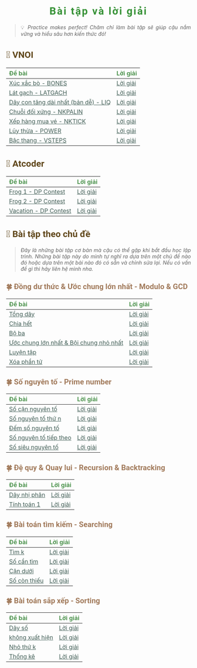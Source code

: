 
<div id="header">

# Bài tập và lời giải

> 💡 *Practice makes perfect! Chăm chỉ làm bài tập sẽ giúp cậu nắm vững và hiểu sâu hơn kiến thức đó!*

</div>

<div id="container">

## 🌱 VNOI

<div id="problem-list">

| Đề bài | Lời giải |
| :--- | :--- |
| [Xúc xắc bò - BONES](./vnoi/bones/statement.md) | [Lời giải](./vnoi/bones/editorial.md) |
| [Lát gạch - LATGACH](./vnoi/latgach/statement.md) | [Lời giải](./vnoi/latgach/editorial.md) |
| [Dãy con tăng dài nhất (bản dễ) - LIQ](./vnoi/liq/statement.md) | [Lời giải](./vnoi/liq/editorial.md) |
| [Chuỗi đối xứng - NKPALIN](./vnoi/nkpalin/statement.md) | [Lời giải](./vnoi/nkpalin/editorial.md) |
| [Xếp hàng mua vé - NKTICK](./vnoi/nktick/statement.md) | [Lời giải](./vnoi/nktick/editorial.md) |
| [Lũy thừa - POWER](https://oj.vnoi.info/problem/power) | [Lời giải](./vnoi/power/editorial.md) |
| [Bậc thang - VSTEPS](./vnoi/vsteps/statement.md) | [Lời giải](./vnoi/vsteps/editorial.md) |

<!-- END_OF_vnoi -->

</div>

</div>

<div id="container">

## 🌱 Atcoder

<div id="problem-list">

| Đề bài | Lời giải |
| :--- | :--- |
| [Frog 1 - DP Contest](./atcoder/dp-contest/a/statement.md) | [Lời giải](./atcoder/dp-contest/a/editorial.md) |
| [Frog 2 - DP Contest](./atcoder/dp-contest/b/statement.md) | [Lời giải](./atcoder/dp-contest/b/editorial.md) |
| [Vacation - DP Contest](./atcoder/dp-contest/c/statement.md) | [Lời giải](./atcoder/dp-contest/c/editorial.md) |

<!-- END_OF_atcoder -->

</div>

</div>

<div id="container">

## 🌱 Bài tập theo chủ đề

> *Đây là những bài tập cơ bản mà cậu có thể gặp khi bắt đầu học lập trình. Những bài tập này do mình tự nghĩ ra dựa trên một chủ đề nào đó hoặc dựa trên một bài nào đó có sẵn và chỉnh sửa lại. Nếu có vấn đề gì thì hãy liên hệ mình nha.*

<div id="sub-container">

### 🍀 Đồng dư thức & Ước chung lớn nhất - Modulo & GCD

<div id="problem-list">

| Đề bài | Lời giải |
| :--- | :--- |
| [Tổng dãy](./categories/modulo-gcd/array-sum/statement.md) | [Lời giải](./categories/modulo-gcd/array-sum/editorial.md) |
| [Chia hết](./categories/modulo-gcd/divisible/statement.md) | [Lời giải](./categories/modulo-gcd/divisible/editorial.md) |
| [Bộ ba](./categories/modulo-gcd/triplet/statement.md) | [Lời giải](./categories/modulo-gcd/triplet/editorial.md) |
| [Ước chung lớn nhất & Bội chung nhỏ nhất](./categories/modulo-gcd/gcd-lcm/statement.md) | [Lời giải](./categories/modulo-gcd/gcd-lcm/editorial.md) |
| [Luyện tập](./categories/modulo-gcd/practice/statement.md) | [Lời giải](./categories/modulo-gcd/practice/editorial.md) |
| [Xóa phần tử](./categories/modulo-gcd/remove-elements/statement.md) | [Lời giải](./categories/modulo-gcd/remove-elements/editorial.md) |

<!-- END_OF_modulo-gcd -->

</div>

</div>

<div id="sub-container">

### 🍀 Số nguyên tố - Prime number

<div id="problem-list">

| Đề bài | Lời giải |
| :--- | :--- |
| [Số cận nguyên tố](./categories/prime-number/almost-prime/statement.md) | [Lời giải](./categories/prime-number/almost-prime/editorial.md) |
| [Số nguyên tố thứ n](./categories/prime-number/n-th-prime/statement.md) | [Lời giải](./categories/prime-number/n-th-prime/editorial.md) |
| [Đếm số nguyên tố](./categories/prime-number/count-prime/statement.md) | [Lời giải](./categories/prime-number/count-prime/editorial.md) |
| [Số nguyên tố tiếp theo](./categories/prime-number/next-prime/statement.md) | [Lời giải](./categories/prime-number/next-prime/editorial.md) |
| [Số siêu nguyên tố](./categories/prime-number/super-prime/statement.md) | [Lời giải](./categories/prime-number/super-prime/editorial.md) |

<!-- END_OF_prime-number -->

</div>

</div>

<div id="sub-container">

### 🍀 Đệ quy & Quay lui - Recursion & Backtracking

<div id="problem-list">

| Đề bài | Lời giải |
| :--- | :--- |
| [Dãy nhị phân](./categories/recursion/binary-array/statement.md) | [Lời giải](./categories/recursion/binary-array/editorial.md) |
| [Tính toán 1](./categories/recursion/math-1/statement.md) | [Lời giải](./categories/recursion/math-1/editorial.md) |

<!-- END_OF_recursion -->

</div>

</div>

<div id="sub-container">

### 🍀 Bài toán tìm kiếm - Searching

<div id="problem-list">

| Đề bài | Lời giải |
| :--- | :--- |
| [Tìm k](./categories/searching/find-k/statement.md) | [Lời giải](./categories/searching/find-k/editorial.md) |
| [Số cần tìm](./categories/searching/find-target/statement.md) | [Lời giải](./categories/searching/find-target/editorial.md) |
| [Cận dưới](./categories/searching/lower-bound/statement.md) | [Lời giải](./categories/searching/lower-bound/editorial.md) |
| [Số còn thiếu](./categories/searching/missing-number/statement.md) | [Lời giải](./categories/searching/missing-number/editorial.md) |

<!-- END_OF_searching -->

</div>

</div>

<div id="sub-container">

### 🍀 Bài toán sắp xếp - Sorting

<div id="problem-list">

| Đề bài | Lời giải |
| :--- | :--- |
| [Dãy số](./categories/sorting/day-so/statement.md) | [Lời giải](./categories/sorting/day-so/editorial.md) |
| [không xuất hiện](./categories/sorting/khong-xuat-hien/statement.md) | [Lời giải](./categories/sorting/khong-xuat-hien/editorial.md) |
| [Nhỏ thứ k](./categories/sorting/min-k/statement.md) | [Lời giải](./categories/sorting/min-k/editorial.md) |
| [Thống kê](./categories/sorting/thong-ke/statement.md) | [Lời giải](./categories/sorting/thong-ke/editorial.md) |

<!-- END_OF_sorting -->

</div>

</div>

</div>


<!-- Page styling -->

<style>
@import url('https://fonts.googleapis.com/css2?family=Roboto:ital,wght@0,400;0,500;0,700;0,900;1,400;1,500;1,700;1,900&display=swap');

#header h1 {
    color: #379237 !important;
    font-family: 'Roboto', sans-serif;
    text-align: center;
    letter-spacing: 0.10em;
}

#container h2 {
    color: #61481C;
    font-size: 1.75em;
    font-family: 'Roboto', sans-serif;
}

#sub-container h3 {
    color: #A27B5C;
    font-size: 1.45em;
    font-family: 'Roboto', sans-serif;
}

#problem-list a:hover {
    text-decoration: none;
    color: #54B435;
}

#problem-list a {
    color: #425F57;
}

#problem-list table thead {
    color: #4E944F;
}

p {
    text-align: justify;
}

</style>

